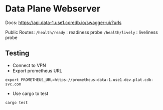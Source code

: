 # Data Plane Webserver

Docs:
    https://api.data-1.use1.coredb.io/swagger-ui/?urls

Public Routes:
    `/health/ready` : readiness probe
    `/health/lively` : liveliness probe

## Testing

- Connect to VPN
- Export prometheus URL
```
export PROMETHEUS_URL=https://prometheus-data-1.use1.dev.plat.cdb-svc.com
```
- Use cargo to test
```
cargo test
```
